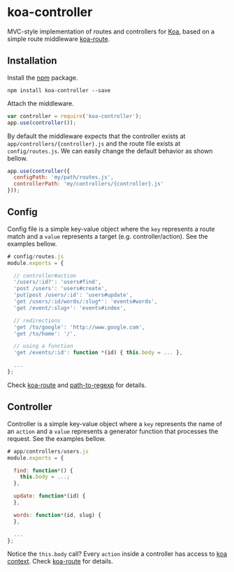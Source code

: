 # koa-controller

MVC-style implementation of routes and controllers for [Koa](https://github.com/koajs/koa), based on a simple route middleware [koa-route](https://github.com/koajs/route).

## Installation

Install the [npm](https://www.npmjs.org/package/koa-controller) package.

```
npm install koa-controller --save
```

Attach the middleware.

```js
var controller = require('koa-controller');
app.use(controller());
```

By default the middleware expects that the controller exists at `app/controllers/{controller}.js` and the route file exists at `config/routes.js`. We can easily change the default behavior as shown bellow.

```js
app.use(controller({
  configPath: 'my/path/routes.js',
  controllerPath: 'my/controllers/{controller}.js'
}));
```

## Config

Config file is a simple key-value object where the `key` represents a route match and a `value` represents a target (e.g. controller/action). See the examples bellow.

```js
# config/routes.js
module.exports = {

  // controller#action
  '/users/:id?': 'users#find',
  'post /users': 'users#create',
  'put|post /users/:id': 'users#update',
  'get /users/:id/words/:slug*': 'events#words',
  'get /event/:slug+': 'events#index',

  // redirections
  'get /to/google': 'http://www.google.com',
  'get /to/home': '/',

  // using a function
  'get /events/:id': function *(id) { this.body = ... },

  ...
};
```

Check [koa-route](https://github.com/koajs/route) and [path-to-regexp](https://github.com/component/path-to-regexp) for details.

## Controller

Controller is a simple key-value object where a `key` represents the name of an `action` and a `value` represents a generator function that processes the request. See the examples bellow.

```js
# app/controllers/users.js
module.exports = {

  find: function*() {
    this.body = ...;
  },

  update: function*(id) {
  },

  words: function*(id, slug) {
  },

  ...
};
```

Notice the `this.body` call? Every `action` inside a controller has access to [koa context](http://koajs.com/#context). Check [koa-route](https://github.com/koajs/route) for details.
